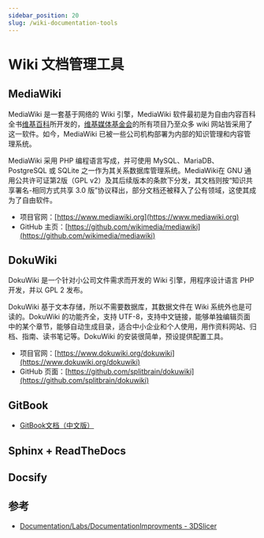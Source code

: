 ```yaml
---
sidebar_position: 20
slug: /wiki-documentation-tools
---
```


# Wiki 文档管理工具



## MediaWiki

MediaWiki 是一套基于网络的 Wiki 引擎，MediaWiki 软件最初是为自由内容百科全书[维基百科](https://wikipedia.org)所开发的，[维基媒体基金会](https://wikimediafoundation.org/)的所有项目乃至众多 wiki 网站皆采用了这一软件。如今，MediaWiki 已被一些公司机构部署为内部的知识管理和内容管理系统。

MediaWiki 采用 PHP 编程语言写成，并可使用 MySQL、MariaDB、PostgreSQL 或 SQLite 之一作为其关系数据库管理系统。MediaWiki在 GNU 通用公共许可证第2版（GPL v2）及其后续版本的条款下分发，其文档则按“知识共享署名-相同方式共享 3.0 版”协议释出，部分文档还被释入了公有领域，这使其成为了自由软件。

- 项目官网：[https://www.mediawiki.org](https://www.mediawiki.org)
- GitHub 主页：[https://github.com/wikimedia/mediawiki](https://github.com/wikimedia/mediawiki)



## DokuWiki

DokuWiki 是一个针对小公司文件需求而开发的 Wiki 引擎，用程序设计语言 PHP 开发，并以 GPL 2 发布。

DokuWiki 基于文本存储，所以不需要数据库，其数据文件在 Wiki 系统外也是可读的。DokuWiki 的功能齐全，支持 UTF-8，支持中文链接，能够单独编辑页面中的某个章节，能够自动生成目录，适合中小企业和个人使用，用作资料网站、归档、指南、读书笔记等。DokuWiki 的安装很简单，预设提供配置工具。

- 项目官网：[https://www.dokuwiki.org/dokuwiki](https://www.dokuwiki.org/dokuwiki)
- GitHub 页面：[https://github.com/splitbrain/dokuwiki](https://github.com/splitbrain/dokuwiki)



## GitBook



- [GitBook文档（中文版）](https://chrisniael.gitbooks.io/gitbook-documentation/content/)



## Sphinx + ReadTheDocs



## Docsify





## 参考

- [Documentation/Labs/DocumentationImprovments - 3DSlicer](https://www.slicer.org/wiki/Documentation/Labs/DocumentationImprovments)